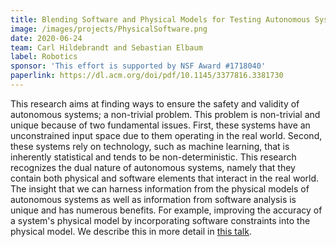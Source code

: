 ```yaml
---
title: Blending Software and Physical Models for Testing Autonomous Systems
image: /images/projects/PhysicalSoftware.png
date: 2020-06-24
team: Carl Hildebrandt and Sebastian Elbaum
label: Robotics
sponsor: 'This effort is supported by NSF Award #1718040'
paperlink: https://dl.acm.org/doi/pdf/10.1145/3377816.3381730
---
```


This research aims at finding ways to ensure the safety and validity of autonomous systems; a non-trivial problem. This problem is non-trivial and unique because of two fundamental issues. First, these systems have an unconstrained input space due to them operating in the real world. Second, these systems rely on technology, such as machine learning, that is inherently statistical and tends to be non-deterministic. This research recognizes the dual nature of autonomous systems, namely that they contain both physical and software elements that interact in the real world. The insight that we can harness information from the physical models of autonomous systems as well as information from software analysis is unique and has numerous benefits. For example, improving the accuracy of a system's physical model by incorporating software constraints into the physical model. We describe this in more detail in [this talk](https://www.youtube.com/watch?v=2SgU2Ewsudg).